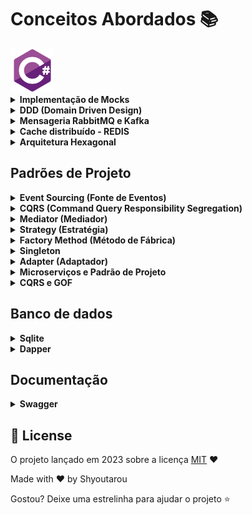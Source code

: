 # Conceitos Abordados :books:

<!--Banner session-->
<img src="./assets/csharp.svg" alt="csharp" title="C#" width="70" height="70">


<details>
    <summary><strong>Implementação de Mocks</strong></summary>
    <br />


A implementação de mocks é uma prática comum no desenvolvimento de testes unitários, onde objetos simulados são utilizados para substituir dependências reais e controlar o comportamento esperado durante os testes. Vou descrever o processo geral de implementação de mocks e em seguida fazer uma comparação entre as ferramentas NSubstitute e Mockito.

Implementação de Mocks:

Escolha uma ferramenta de mocking: Existem várias bibliotecas disponíveis para implementação de mocks em diferentes linguagens de programação, como NSubstitute, Mockito, Moq, entre outras. Você precisa escolher uma biblioteca que seja compatível com a linguagem de programação que você está utilizando.

Configure a dependência a ser substituída: Identifique a dependência que será substituída pelo mock. Isso pode ser uma classe, uma interface ou um objeto que você deseja simular durante o teste.

Crie o mock: Utilize a biblioteca de mocking para criar o mock da dependência. Isso geralmente envolve criar um objeto simulado que implementa a mesma interface ou classe da dependência real.

Defina o comportamento do mock: Configure o comportamento esperado do mock. Por exemplo, você pode definir quais métodos devem ser chamados, quais valores devem ser retornados ou quais exceções devem ser lançadas em determinadas situações.

Utilize o mock nos testes: Substitua a dependência real pelo mock nos testes. Assim, você terá controle total sobre o comportamento do objeto simulado e poderá verificar se as interações esperadas ocorreram corretamente durante o teste.

NSubstitute vs. Mockito:

Aqui estão algumas características, prós e contras das bibliotecas NSubstitute e Mockito:

NSubstitute:

Características:
- Sintaxe fluente e fácil de usar.
- Suporta substituição de interfaces e classes concretas.
- Permite configurar o comportamento dos mocks de forma simples e clara.
- Fornece recursos adicionais, como verificações de argumentos e substitutos parciais.
Prós:
- Sintaxe clara e legível, o que torna os testes mais expressivos.
- Fácil integração com a maioria das estruturas de teste.
- Suporta a criação de mocks tanto para interfaces quanto para classes concretas.
- Boa documentação e comunidade ativa.
Contras:
- Algumas funcionalidades avançadas podem não estar disponíveis.
- Pode ser necessário escrever mais código em casos complexos de configuração de mocks.

Mockito:

Características:
- Biblioteca popular para mock em Java.
- Suporta substituição de interfaces e classes concretas.
- Possui uma sintaxe clara e concisa.
Prós:
- Sintaxe simples e intuitiva.
- Amplamente adotado e com uma comunidade ativa.
- Oferece recursos avançados, como verificação de chamadas, captura de argumentos e comportamento condicional.
Contras:
- Foco principal na linguagem Java, embora haja suporte para outras linguagens por meio de portes ou bibliotecas relacionadas.
- Pode haver uma curva de aprendizado inicial para dominar todos os recursos.

Ambas as ferramentas, NSubstitute e Mockito, são amplamente utilizadas e oferecem recursos eficientes para a implementação de mocks. A escolha entre elas dependerá principalmente da linguagem de programação que você está utilizando e das preferências pessoais. É recomendado experimentar as bibliotecas e verificar qual delas melhor atende às suas necessidades em termos de facilidade de uso, funcionalidades disponíveis e integração com seu ambiente de teste.

</details>



<details>
    <summary><strong>DDD (Domain Driven Design)</strong></summary>
    <br />


Domain-Driven Design (DDD) é uma abordagem de design de software que se concentra na modelagem do domínio do problema em questão. O objetivo principal do DDD é desenvolver sistemas que reflitam de forma precisa e eficaz as regras e conceitos do negócio, tornando o código mais legível, compreensível e escalável.

No DDD, o "domínio" refere-se à área de conhecimento específica que o software está tentando resolver. Pode ser qualquer coisa, desde uma aplicação bancária até um sistema de gerenciamento de pedidos online. O DDD coloca o domínio no centro do design do software, buscando compreender profundamente os requisitos, processos e regras do domínio.

Aqui estão alguns conceitos-chave do DDD:

1.	Modelagem do domínio: No DDD, o domínio é modelado através de entidades, agregados, serviços, eventos e valores de objetos. A ideia é criar um modelo rico e expressivo que reflita as complexidades e interações do domínio. A modelagem do domínio é uma atividade colaborativa que envolve especialistas no negócio e desenvolvedores.

2.	Bounded Contexts (Contextos Delimitados): Um Bounded Context é um limite lógico em torno de um modelo de domínio específico. É uma forma de dividir um sistema em partes menores e mais gerenciáveis, cada uma com seu próprio modelo de domínio e linguagem ubíqua (linguagem compartilhada por especialistas e desenvolvedores). Essa divisão ajuda a lidar com complexidades e a garantir que o modelo de domínio seja coerente dentro de cada contexto.

3.	Ubiquitous Language (Linguagem Ubíqua): A Linguagem Ubíqua é uma linguagem compartilhada entre os especialistas do domínio e os desenvolvedores. É uma linguagem que descreve conceitos e processos do negócio de forma precisa e comum a todas as partes envolvidas. O uso dessa linguagem comum ajuda a evitar ambiguidades e facilita a comunicação efetiva entre todos os envolvidos no projeto.

4.	Aggregates (Agregados): Agregados são grupos de objetos relacionados que são tratados como uma única unidade. Eles definem limites claros para a consistência e a transação no modelo de domínio. Os agregados encapsulam regras de negócio e controlam o acesso aos objetos internos. Eles são responsáveis por garantir a integridade dos dados e manter a consistência no contexto delimitado.

O DDD oferece uma abordagem mais estruturada e orientada ao negócio para o desenvolvimento de software, permitindo que os desenvolvedores compreendam melhor o problema em questão e criem soluções


</details>



<details>
    <summary><strong>Mensageria RabbitMQ e Kafka</strong></summary>
    <br />

Uma arquitetura de mensageria envolve a troca de mensagens assíncronas entre diferentes componentes de um sistema distribuído. Esses componentes podem ser aplicativos, serviços, microsserviços ou outros elementos que precisam se comunicar de forma eficiente e confiável. Vou explicar o funcionamento geral dessa arquitetura.

1.	Produtores de mensagens: Os produtores de mensagens são os componentes responsáveis por enviar as mensagens para a plataforma de mensageria. Eles podem ser aplicativos, serviços ou sistemas que geram dados ou eventos que precisam ser transmitidos para outros componentes. Os produtores enviam as mensagens para um "broker" (intermediário), que é a peça central da arquitetura de mensageria.

2.	Broker de mensagens: O broker é o componente central responsável por receber as mensagens dos produtores e roteá-las para os destinatários apropriados. Ele atua como um intermediário entre os produtores e os consumidores, garantindo que as mensagens sejam encaminhadas corretamente. O broker armazena temporariamente as mensagens em filas ou tópicos, dependendo do modelo de mensageria utilizado.

3.	Modelo de mensageria: Existem dois modelos comuns de mensageria: o modelo de filas e o modelo de publicação/assinatura.

4.	Modelo de filas: Nesse modelo, as mensagens são enviadas para filas específicas no broker e os consumidores se conectam a essas filas para receber as mensagens. Cada mensagem é processada por apenas um consumidor. O broker garante que as mensagens sejam entregues na ordem em que foram recebidas.
5.	Modelo de publicação/assinatura: Nesse modelo, as mensagens são publicadas em tópicos e os consumidores se inscrevem nos tópicos para receber as mensagens. Dessa forma, várias instâncias de consumidores podem receber e processar as mensagens simultaneamente. O broker garante que todas as instâncias inscritas em um tópico recebam a mensagem.
6.	Consumidores de mensagens: Os consumidores são os componentes que recebem e processam as mensagens enviadas pelos produtores. Eles podem ser aplicativos, serviços ou outros sistemas que dependem das informações contidas nas mensagens para realizar algum tipo de processamento. Os consumidores se conectam ao broker e podem consumir as mensagens em tempo real ou em intervalos regulares, dependendo da necessidade do sistema.

7.	Garantia de entrega: Em muitos sistemas de mensageria, a plataforma oferece garantias de entrega das mensagens. Isso significa que o broker garante que as mensagens sejam entregues aos consumidores, mesmo em situações de falha ou interrupção temporária. Essa garantia pode ser obtida por meio de confirmações de entrega explícitas ou outros mecanismos de rastreamento.

Uma arquitetura de mensageria é escalável e flexível, permitindo que os diferentes componentes de um sistema se comuniquem de maneira assíncrona e desacoplada. Isso ajuda a garantir uma melhor escalabilidade, resiliência e tolerância a falhas no sistema como um todo. Além disso, a mensageria é útil para lidar com picos de carga, permitindo que os produtores e consumidores ajustem o ritmo de envio e processamento de mensagens conforme necessário.

As plataformas de mensageria, como RabbitMQ e Kafka, fornecem recursos adicionais, como roteamento flexível, filas de mensagens duráveis, persistência, replicação e particionamento, que tornam a arquitetura de mensageria ainda mais poderosa e adaptável a diferentes cenários de uso.


</details>


<details>
    <summary><strong>Cache distribuído - REDIS</strong></summary>
    <br />

O cache distribuído é uma técnica utilizada para melhorar o desempenho de um sistema distribuído, armazenando em memória dados frequentemente acessados, de forma a reduzir a latência e minimizar a carga em recursos como bancos de dados ou serviços externos. Um exemplo popular de cache distribuído é o Redis.

O Redis é um banco de dados em memória de código aberto que é amplamente utilizado como uma solução de cache distribuído devido à sua velocidade, capacidade de armazenamento em memória e recursos avançados. Aqui estão algumas características e benefícios do Redis como um cache distribuído:

1.	Armazenamento em memória: O Redis é conhecido por sua capacidade de armazenar dados em memória, o que permite um acesso muito rápido e eficiente aos dados em comparação com o armazenamento em disco. Isso é especialmente útil para dados que são acessados com frequência e exigem uma resposta rápida.

2.	Estruturas de dados avançadas: O Redis oferece várias estruturas de dados avançadas, como strings, hashes, listas, conjuntos e sorted sets, que podem ser usadas para armazenar e manipular dados de forma eficiente. Isso permite que o Redis seja utilizado não apenas como um cache simples de chave-valor, mas também para realizar operações mais complexas nos dados armazenados.

3.	Recursos de expiração e evicção: O Redis permite definir um tempo de expiração para os dados armazenados, após o qual eles são automaticamente removidos do cache. Além disso, o Redis também possui recursos de evicção para gerenciar o uso de memória quando o cache atinge um determinado limite. Esses recursos garantem que o cache seja eficiente em termos de uso de memória e mantenha apenas os dados mais relevantes.

4.	Escalabilidade e alta disponibilidade: O Redis pode ser configurado como um cluster distribuído para oferecer escalabilidade horizontal e alta disponibilidade. Ele permite a distribuição dos dados em vários nós, permitindo que o cache seja dimensionado para atender a um grande número de solicitações simultâneas e fornecer uma camada de tolerância a falhas.

5.	Integração com várias linguagens e frameworks: O Redis possui bibliotecas e drivers disponíveis para várias linguagens de programação, o que facilita a integração com diferentes sistemas e aplicativos. Além disso, muitos frameworks e ferramentas populares possuem suporte nativo ao Redis, tornando a utilização do cache distribuído mais fácil e conveniente.

O Redis é amplamente adotado em diferentes cenários, desde aplicações web em tempo real até sistemas de alta performance e escalabilidade. No entanto, é importante considerar que o cache distribuído com Redis pode adicionar uma camada adicional de complexidade ao sistema, e é necessário planejar adequadamente sua implementação e gerenciamento para obter os benefícios desejados.


</details>


<details>
    <summary><strong>Arquitetura Hexagonal</strong></summary>
    <br />

A Arquitetura Hexagonal, também conhecida como Arquitetura de Ports and Adapters (Portas e Adaptadores), é um padrão de arquitetura de software que busca separar o núcleo do domínio da aplicação das camadas externas, como interfaces de usuário, bancos de dados e serviços externos. Essa abordagem promove a independência e a testabilidade do núcleo da aplicação, além de facilitar a evolução e a manutenção do sistema como um todo.

A principal ideia por trás da Arquitetura Hexagonal é colocar o domínio da aplicação no centro do design e protegê-lo das complexidades e detalhes técnicos das camadas externas. Aqui estão os principais componentes e conceitos dessa arquitetura:

1.	Núcleo do Domínio: O núcleo do domínio é o cerne da aplicação, onde estão as regras de negócio e as entidades principais. Ele é independente de qualquer tecnologia específica e contém a lógica que define o comportamento da aplicação.

2.	Portas (Ports): As portas são interfaces que representam contratos entre o núcleo do domínio e as camadas externas. Elas definem os serviços ou funcionalidades que o núcleo do domínio precisa para se comunicar com o mundo externo. As portas são implementadas pelas camadas externas, como interfaces de usuário, serviços externos, adaptadores de banco de dados, etc.

3.	Adaptadores (Adapters): Os adaptadores são as implementações concretas das portas. Eles conectam o núcleo do domínio às camadas externas, permitindo que o sistema se comunique com recursos externos. Por exemplo, um adaptador pode ser responsável por implementar uma porta que realiza a persistência de dados em um banco de dados específico.

4.	Camadas Externas: As camadas externas são responsáveis por lidar com detalhes técnicos, como interfaces de usuário, persistência de dados, serviços externos, entre outros. Elas dependem do núcleo do domínio e se comunicam com ele por meio das portas.

A Arquitetura Hexagonal promove diversos benefícios, como:

- Desacoplamento: O núcleo do domínio não conhece as implementações específicas das camadas externas, o que resulta em um sistema altamente desacoplado. Isso permite que as camadas sejam substituídas ou modificadas sem afetar o núcleo do domínio.

- Testabilidade: O núcleo do domínio pode ser facilmente testado de forma isolada, pois não possui dependências diretas com as camadas externas. Isso facilita a criação de testes automatizados e aumenta a confiabilidade do sistema.

- Flexibilidade: A Arquitetura Hexagonal permite a evolução do sistema de forma mais fácil e modular. As mudanças nas camadas externas não afetam o núcleo do domínio, tornando o sistema mais flexível e adaptável a novos requisitos.

- Reutilização de Código: A separação clara entre o núcleo do domínio e as camadas externas permite reutilizar o código do domínio em diferentes contextos e interfaces, facilitando a manutenção e reduzindo a duplicação de código.

No entanto, a Arquitetura Hexagonal também pode aumentar a complexidade do sistema, especialmente em aplicações menores ou com requisitos mais simples. É importante avaliar as necessidades do projeto e o tamanho da equipe antes de adotar essa arquitetura, a fim de evitar excesso de complexidade desnecessária.


</details>

## Padrões de Projeto

<details>
    <summary><strong>Event Sourcing (Fonte de Eventos)</strong></summary>
    <br />

O Event Sourcing é um padrão que captura todos os eventos de mudança de estado em um sistema e os armazena como uma sequência de eventos. Esses eventos podem ser reproduzidos para reconstruir o estado atual do sistema a qualquer momento.

O padrão de projeto Event Sourcing (Fonte de Eventos) é uma abordagem em que o estado de um sistema é determinado por uma sequência de eventos que descrevem todas as alterações ocorridas nesse sistema ao longo do tempo. Em vez de armazenar apenas o estado atual, o Event Sourcing registra todos os eventos relevantes e os armazena em uma sequência imutável.

Aqui está um exemplo simples em C# para ilustrar como o Event Sourcing pode ser implementado:


```bash
// Definição do modelo de evento
public abstract class Event
{
    public DateTime Timestamp { get; } = DateTime.Now;
}

public class DepositoRealizadoEvent : Event
{
    public double Valor { get; }

    public DepositoRealizadoEvent(double valor)
    {
        Valor = valor;
    }
}

public class SaqueRealizadoEvent : Event
{
    public double Valor { get; }

    public SaqueRealizadoEvent(double valor)
    {
        Valor = valor;
    }
}

// Definição da classe ContaBancaria
public class ContaBancaria
{
    private readonly List<Event> eventos;
    private double saldo;

    public ContaBancaria()
    {
        eventos = new List<Event>();
        saldo = 0;
    }

    public void Deposito(double valor)
    {
        var evento = new DepositoRealizadoEvent(valor);
        eventos.Add(evento);
        saldo += valor;
    }

    public void Saque(double valor)
    {
        if (saldo >= valor)
        {
            var evento = new SaqueRealizadoEvent(valor);
            eventos.Add(evento);
            saldo -= valor;
        }
        else
        {
            throw new InvalidOperationException("Saldo insuficiente");
        }
    }

    public void ReverterUltimoEvento()
    {
        if (eventos.Count > 0)
        {
            var ultimoEvento = eventos[eventos.Count - 1];
            eventos.Remove(ultimoEvento);

            if (ultimoEvento is DepositoRealizadoEvent depositoEvent)
            {
                saldo -= depositoEvent.Valor;
            }
            else if (ultimoEvento is SaqueRealizadoEvent saqueEvent)
            {
                saldo += saqueEvent.Valor;
            }
        }
    }

    public override string ToString()
    {
        return $"Saldo: {saldo:C}";
    }
}

```

Nesta implementação, utilizamos classes para representar os eventos relevantes para a ContaBancaria, como DepositoRealizadoEvent e SaqueRealizadoEvent. Cada evento registra as informações necessárias para reconstruir o estado da conta.

A classe ContaBancaria mantém uma lista de eventos ocorridos, armazenados na ordem em que foram registrados. Os métodos Deposito e Saque adicionam os eventos correspondentes à lista e atualizam o saldo da conta. O método ReverterUltimoEvento desfaz o último evento registrado, atualizando o saldo de acordo.

Dessa forma, utilizando o padrão de Event Sourcing, é possível registrar todos os eventos ocorridos na conta bancária ao longo do tempo, permitindo a reconstrução do estado atual a partir dessa sequência de eventos.

Lembrando que essa é uma implementação simplificada do Event Sourcing, e em um cenário real seria necessário considerar aspectos como persistência dos eventos em uma fonte de armazenamento, reconstrução do estado

Conclusão: 

A implementação utilizando o padrão de Event Sourcing tornou a classe ContaBancaria mais longa e complexa em comparação com a implementação anterior. O Event Sourcing, como qualquer padrão de projeto, tem vantagens e desvantagens, e a escolha de usá-lo depende do contexto e dos requisitos do sistema.

A principal vantagem do Event Sourcing é a capacidade de reconstruir o estado atual de um objeto ou sistema a partir de uma sequência de eventos registrados. Isso permite rastrear todas as alterações ocorridas ao longo do tempo e obter uma visão histórica completa do objeto. Além disso, o Event Sourcing possibilita implementar recursos como desfazer/reverter eventos, auditoria e análise de dados históricos.

No entanto, o Event Sourcing também adiciona complexidade ao código. Ele introduz a necessidade de manter e gerenciar uma sequência de eventos, além de exigir uma lógica adicional para reconstruir o estado atual a partir desses eventos. Em alguns casos, essa complexidade pode ser desnecessária ou indesejada, especialmente quando os requisitos do sistema não exigem a capacidade de reconstrução de estados passados ou de desfazer eventos.

Portanto, é importante avaliar os requisitos do sistema, o contexto e as necessidades específicas antes de decidir se o padrão de Event Sourcing é apropriado. Em alguns casos, uma abordagem mais simples e direta, como a implementação original sem Event Sourcing, pode ser mais adequada e compreensível.

Na implementação específica do exemplo da classe ContaBancaria, o uso do padrão de Event Sourcing pode ser considerado desnecessário, pois os requisitos do sistema não parecem exigir a capacidade de reconstrução do estado passado ou de desfazer eventos. Portanto, para esse caso específico, uma abordagem mais simples e direta, como a implementação original sem o Event Sourcing, pode ser mais indicada.

No entanto, é importante lembrar que a adequação do padrão de Event Sourcing depende dos requisitos e das necessidades do sistema em questão. Em outros cenários, em que seja necessário manter um histórico completo de eventos ou permitir a reconstrução de estados anteriores, o Event Sourcing pode ser uma escolha valiosa.

Portanto, é sempre recomendado analisar cuidadosamente os requisitos do sistema, considerar as vantagens e desvantagens do padrão de Event Sourcing e avaliar se ele realmente trará benefícios significativos ao projeto em questão. A decisão final dependerá do contexto e das necessidades específicas do sistema.


</details>


<details>
    <summary><strong>CQRS (Command Query Responsibility Segregation)</strong></summary>
    <br />

O CQRS é um padrão que separa as operações de leitura (queries) das operações de gravação (commands) em um sistema. Ele divide o modelo de domínio em dois, otimizando as operações de leitura e gravação de forma independente.

O padrão de projeto CQRS (Command Query Responsibility Segregation) separa a lógica de gravação (comandos) da lógica de leitura (consultas) em um sistema. Ele reconhece que as operações de gravação e leitura têm necessidades e características diferentes, permitindo que sejam tratadas de forma independente.

Aqui está um exemplo simples em C# para demonstrar como o CQRS pode ser implementado:


```bash
// Definição dos comandos
public class DepositoCommand
{
    public int NumeroConta { get; set; }
    public double Valor { get; set; }
}

public class SaqueCommand
{
    public int NumeroConta { get; set; }
    public double Valor { get; set; }
}

// Definição dos handlers de comandos
public class ContaBancariaCommandHandler
{
    private readonly Dictionary<int, ContaBancaria> contas;

    public ContaBancariaCommandHandler()
    {
        contas = new Dictionary<int, ContaBancaria>();
    }

    public void Handle(DepositoCommand command)
    {
        if (!contas.ContainsKey(command.NumeroConta))
        {
            throw new InvalidOperationException("Conta não encontrada");
        }

        ContaBancaria conta = contas[command.NumeroConta];
        conta.Deposito(command.Valor);
    }

    public void Handle(SaqueCommand command)
    {
        if (!contas.ContainsKey(command.NumeroConta))
        {
            throw new InvalidOperationException("Conta não encontrada");
        }

        ContaBancaria conta = contas[command.NumeroConta];
        conta.Saque(command.Valor);
    }

    public void CriarConta(ContaBancaria conta)
    {
        contas[conta.Numero] = conta;
    }
}

// Definição dos queries
public class SaldoQuery
{
    public int NumeroConta { get; set; }
}

// Definição dos handlers de queries
public class ContaBancariaQueryHandler
{
    private readonly Dictionary<int, ContaBancaria> contas;

    public ContaBancariaQueryHandler()
    {
        contas = new Dictionary<int, ContaBancaria>();
    }

    public double Handle(SaldoQuery query)
    {
        if (!contas.ContainsKey(query.NumeroConta))
        {
            throw new InvalidOperationException("Conta não encontrada");
        }

        ContaBancaria conta = contas[query.NumeroConta];
        return conta.Saldo;
    }
}

// Uso do CQRS
public class Program
{
    public static void Main(string[] args)
    {
        var commandHandler = new ContaBancariaCommandHandler();
        var queryHandler = new ContaBancariaQueryHandler();

        // Criar uma nova conta
        var conta = new ContaBancaria(5447, "Milton Gonçalves");
        commandHandler.CriarConta(conta);

        // Realizar operações na conta
        commandHandler.Handle(new DepositoCommand { NumeroConta = conta.Numero, Valor = 200.0 });
        commandHandler.Handle(new SaqueCommand { NumeroConta = conta.Numero, Valor = 199.0 });

        // Obter saldo da conta
        double saldo = queryHandler.Handle(new SaldoQuery { NumeroConta = conta.Numero });

        Console.WriteLine($"Saldo da conta {conta.Numero}: {saldo:C}");
    }
}

```


Nessa implementação, utilizamos a classe ContaBancaria fornecida e renomeamos os handlers de comandos e queries para ContaBancariaCommandHandler e ContaBancariaQueryHandler, respectivamente.

As classes de comandos (DepositoCommand e SaqueCommand) representam as operações de gravação. Os handlers de comandos (ContaBancariaCommandHandler) são responsáveis por processar esses comandos e atualizar o saldo da conta correspondente.

No exemplo, primeiro criamos uma nova conta bancária com o número 5447 e o titular "Milton Gonçalves". Em seguida, utilizamos o ContaBancariaCommandHandler para realizar operações na conta, como depósitos e saques.

Para realizar uma consulta de saldo, utilizamos a classe SaldoQuery, que representa a operação de consulta. O ContaBancariaQueryHandler é responsável por processar essa consulta e retornar o saldo da conta correspondente.

Ao executar o código, as operações de depósito e saque são realizadas na conta bancária criada, e em seguida é feita uma consulta para obter o saldo atual da conta. O resultado é impresso no console.

Essa implementação utiliza o padrão CQRS para separar as operações de leitura e gravação, permitindo um melhor controle sobre cada tipo de operação e facilitando a evolução e manutenção do sistema ao longo do tempo.


Conclusão: 

Você está correto em apontar que a implementação utilizando o padrão CQRS tornou a classe ContaBancaria mais longa e complexa em comparação com a implementação original. O CQRS, como qualquer padrão de projeto, tem vantagens e desvantagens, e a escolha de usá-lo depende do contexto e dos requisitos do sistema.

A principal vantagem do padrão CQRS é a separação clara e explícita das operações de leitura e gravação. Isso permite otimizar cada tipo de operação de acordo com suas necessidades específicas. Por exemplo, a lógica de gravação pode ser otimizada para garantir a consistência e integridade dos dados, enquanto a lógica de leitura pode ser otimizada para melhorar o desempenho ao recuperar informações.

Além disso, o padrão CQRS facilita a evolução e manutenção do sistema ao longo do tempo. Como as operações de leitura e gravação são separadas, é possível modificar ou adicionar novas funcionalidades em uma área sem afetar a outra. Isso melhora a escalabilidade e a flexibilidade do sistema.

No entanto, é importante notar que a adoção do padrão CQRS não é recomendada para todos os sistemas. Em alguns casos, onde a complexidade não é alta ou os requisitos não exigem separação estrita das operações de leitura e gravação, pode ser mais adequado manter uma implementação mais simples e compreensível.

A escolha de usar ou não o padrão CQRS deve ser baseada em uma análise cuidadosa dos requisitos do sistema, complexidade do domínio e necessidades específicas. É essencial considerar se os benefícios trazidos pelo padrão CQRS superam a complexidade adicional que ele pode introduzir.

Em resumo, o padrão CQRS é útil em cenários complexos ou onde a separação de operações de leitura e gravação é crítica. Porém, em casos mais simples, pode ser preferível manter uma implementação mais simples e compreensível.



</details>


<details>
    <summary><strong>Mediator (Mediador)</strong></summary>
    <br />

O Mediator é um padrão que promove o baixo acoplamento entre componentes de um sistema. Ele define um objeto mediador que coordena as interações entre esses componentes, reduzindo a dependência direta entre eles.

O padrão de projeto Mediator é um padrão comportamental que promove a comunicação indireta entre objetos, reduzindo o acoplamento entre eles. O Mediator define um objeto mediador que coordena as interações entre outros objetos, conhecidos como colegas. Essa abordagem facilita a manutenção e extensão do sistema, uma vez que as interações ocorrem por meio de um único ponto de comunicação centralizado.

Aqui está uma implementação simplificada do padrão Mediator para a aplicação de ContaBancaria em C#:


```bash
// Definição do mediador
public interface IMediator
{
    void Enviar(string mensagem, ContaBancaria conta);
}

// Implementação do mediador
public class ContaMediator : IMediator
{
    public void Enviar(string mensagem, ContaBancaria conta)
    {
        if (mensagem == "Saldo")
        {
            double saldo = conta.ObterSaldo();
            Console.WriteLine($"Saldo da conta {conta.Numero}: {saldo:C}");
        }
        else if (mensagem == "Deposito")
        {
            conta.RealizarDeposito();
            Console.WriteLine($"Depósito realizado na conta {conta.Numero}");
        }
        else if (mensagem == "Saque")
        {
            conta.RealizarSaque();
            Console.WriteLine($"Saque realizado na conta {conta.Numero}");
        }
        else
        {
            Console.WriteLine("Mensagem inválida.");
        }
    }
}

// Definição da classe ContaBancaria
public class ContaBancaria
{
    public int Numero { get; }
    private double saldo;
    private readonly IMediator mediator;

    public ContaBancaria(int numero, IMediator mediator)
    {
        Numero = numero;
        saldo = 0;
        this.mediator = mediator;
    }

    public double ObterSaldo()
    {
        // Lógica para obter o saldo
        return saldo;
    }

    public void RealizarDeposito()
    {
        // Lógica para realizar um depósito
        saldo += 100;
    }

    public void RealizarSaque()
    {
        // Lógica para realizar um saque
        saldo -= 50;
    }

    public void EnviarMensagem(string mensagem)
    {
        mediator.Enviar(mensagem, this);
    }
}

// Uso do Mediator
public class Program
{
    public static void Main(string[] args)
    {
        var mediator = new ContaMediator();
        var conta = new ContaBancaria(5447, mediator);

        // Enviar mensagens ao mediador
        conta.EnviarMensagem("Saldo");
        conta.EnviarMensagem("Deposito");
        conta.EnviarMensagem("Saque");
        conta.EnviarMensagem("Mensagem inválida");
    }
}

```


Nessa implementação, temos a interface IMediator que define o contrato para o mediador, que é implementado pela classe ContaMediator. O mediador possui a responsabilidade de receber mensagens e coordenar as interações entre as contas bancárias.

A classe ContaBancaria possui um número de conta, um saldo e uma referência ao mediador. Ela expõe métodos para obter o saldo, realizar depósitos e saques. Ao receber uma mensagem, a conta envia essa mensagem ao mediador através do método EnviarMensagem(). O mediador é responsável por interpretar a mensagem e executar a lógica correspondente.

No exemplo, ao executar o código, criamos uma instância do mediador (ContaMediator) e uma instância da conta bancária com o número 5447. Em seguida, enviamos algumas mensagens à conta utilizando o método EnviarMensagem(), como "Saldo", "Deposito", "Saque" e uma mensagem inválida. O mediador interpreta cada mensagem e executa a lógica correspondente, como obter o saldo da conta, realizar um depósito ou um saque.

A vantagem do padrão Mediator é que ele facilita a comunicação indireta entre objetos, reduzindo o acoplamento e melhorando a manutenção e extensibilidade do sistema. O mediador atua como um ponto central de coordenação, permitindo que as interações entre objetos sejam encapsuladas e gerenciadas de forma mais organizada.

No entanto, é importante considerar o uso do padrão Mediator com cautela. Em sistemas pequenos e com poucas interações entre objetos, a introdução de um mediador pode adicionar complexidade desnecessária. Portanto, a escolha de utilizar o padrão Mediator deve ser baseada nas necessidades específicas do sistema e no grau de acoplamento entre os objetos.


Conclusão: 


O Mediator é uma excelente opção quando há a necessidade de coordenar as interações entre objetos e reduzir o acoplamento entre eles.

Ao utilizar o Mediator, você separou a lógica de comunicação e coordenação em uma classe específica, o mediador. Isso permite que as contas bancárias se comuniquem de forma indireta, enviando mensagens ao mediador, que por sua vez interpreta e executa a lógica adequada. Essa abordagem ajuda a simplificar a implementação das contas bancárias e melhora a organização e manutenibilidade do código.

O padrão Mediator é especialmente útil quando o número de interações entre objetos aumenta, ou quando é necessário adicionar novos comportamentos de forma flexível. Ele promove a coesão e o baixo acoplamento entre os objetos participantes, permitindo uma evolução mais fácil do sistema.

Lembre-se de sempre avaliar as necessidades do sistema e escolher o padrão de projeto mais adequado para cada situação. O padrão Mediator certamente pode ser uma excelente opção quando há a necessidade de coordenação e comunicação entre objetos.


### MediatR

A função AddMediatR é usada para configurar o MediatR na injeção de dependência do ASP.NET Core. O MediatR é uma biblioteca que implementa o padrão mediator (mediador), permitindo a implementação de comunicação e gerenciamento de solicitações e manipuladores em um aplicativo.

Ao chamar builder.Services.AddMediatR(Assembly.GetExecutingAssembly()), você está registrando os manipuladores de solicitação e notificação definidos no assembly atual na injeção de dependência. Isso permite que você use o MediatR para enviar solicitações e notificações em seu aplicativo.

O MediatR facilita a separação das preocupações no código, fornecendo um meio de comunicação entre diferentes partes do sistema sem criar acoplamento rígido entre elas. Com o MediatR, você pode enviar uma solicitação para um manipulador apropriado, que irá processá-la e retornar uma resposta. Você também pode enviar notificações para notificar outros componentes sobre eventos importantes que ocorrem no sistema.

A chamada Assembly.GetExecutingAssembly() retorna o assembly atual, onde o código está sendo executado. Ao passá-lo para AddMediatR, você está dizendo ao MediatR para procurar e registrar todos os manipuladores de solicitação e notificação definidos no assembly atual.

Depois de registrar o MediatR dessa forma, você pode injetar o IMediator em outras partes do seu aplicativo e usá-lo para enviar solicitações e notificações. Por exemplo:


```bash
public class MeuServico
{
    private readonly IMediator _mediator;

    public MeuServico(IMediator mediator)
    {
        _mediator = mediator;
    }

    public async Task ExecutarAlgo()
    {
        // Enviar uma solicitação e receber a resposta
        var resposta = await _mediator.Send(new MinhaSolicitacao());

        // Enviar uma notificação
        await _mediator.Publish(new MinhaNotificacao());
    }
}


```

## Links para implementar ASP.NET Core, CQRS e Mediator

- [ASP .NET Core  - Usando o padrão Mediator com MediatR (CQRS)](https://www.macoratti.net/20/07/aspc_mediatr1.htm)
- [ASP.NET Core - Usando a biblioteca MediatR (revisitado)](https://macoratti.net/21/06/aspnc_meditr1.htm)
- [.NET - Apresentando a biblioteca MediatR](https://www.youtube.com/watch?v=J-mC0i_R72M)
- [ASP.NET Core, CQRS e Mediator](https://balta.io/blog/aspnet-core-cqrs-mediator)
- [Mediator Pattern com MediatR no ASP.NET Core](https://www.treinaweb.com.br/blog/mediator-pattern-com-mediatr-no-asp-net-core)
- [MediatR Repo](https://github.com/jbogard/MediatR)
- [MediatR no .NET 6.0](https://henriquemauri.net/mediatr-no-net-6-0/)


</details>


<details>
    <summary><strong>Strategy (Estratégia)</strong></summary>
    <br />

O Strategy é um padrão que permite definir diferentes estratégias (algoritmos) encapsulados em classes separadas. Essas estratégias podem ser selecionadas e trocadas dinamicamente durante a execução do programa, sem modificar a lógica subjacente.


O padrão de projeto Strategy é um padrão comportamental que permite definir uma família de algoritmos, encapsulá-los em classes separadas e torná-los intercambiáveis. Isso permite que o algoritmo seja selecionado dinamicamente durante a execução do programa, sem que seja necessário modificar o código que o utiliza.

Aqui está uma implementação simplificada do padrão Strategy para a aplicação de ContaBancaria em C#:


```bash
// Definição da interface Strategy
public interface ICalculadoraTaxa
{
    double CalcularTaxa(double valor);
}

// Implementações concretas da interface Strategy
public class CalculadoraTaxaSimples : ICalculadoraTaxa
{
    public double CalcularTaxa(double valor)
    {
        return valor * 0.01;
    }
}

public class CalculadoraTaxaEspecial : ICalculadoraTaxa
{
    public double CalcularTaxa(double valor)
    {
        return valor * 0.005;
    }
}

// Classe ContaBancaria que utiliza o padrão Strategy
public class ContaBancaria
{
    public int Numero { get; }
    private double saldo;
    private ICalculadoraTaxa calculadoraTaxa;

    public ContaBancaria(int numero, ICalculadoraTaxa calculadoraTaxa)
    {
        Numero = numero;
        saldo = 0;
        this.calculadoraTaxa = calculadoraTaxa;
    }

    public double ObterSaldo()
    {
        return saldo;
    }

    public void Deposito(double valor)
    {
        double taxa = calculadoraTaxa.CalcularTaxa(valor);
        saldo += valor - taxa;
    }

    public void Saque(double valor)
    {
        double taxa = calculadoraTaxa.CalcularTaxa(valor);
        saldo -= valor + taxa;
    }
}

// Uso do padrão Strategy
public class Program
{
    public static void Main(string[] args)
    {
        // Criar uma conta bancária com a calculadora de taxa simples
        var conta1 = new ContaBancaria(5447, new CalculadoraTaxaSimples());
        conta1.Deposito(500);
        conta1.Saque(100);
        Console.WriteLine($"Saldo da conta {conta1.Numero}: {conta1.ObterSaldo()}");

        // Criar outra conta bancária com a calculadora de taxa especial
        var conta2 = new ContaBancaria(5139, new CalculadoraTaxaEspecial());
        conta2.Deposito(1000);
        conta2.Saque(200);
        Console.WriteLine($"Saldo da conta {conta2.Numero}: {conta2.ObterSaldo()}");
    }
}

```

No exemplo, criamos duas contas bancárias: uma usando a estratégia CalculadoraTaxaSimples e outra usando a estratégia CalculadoraTaxaEspecial. Durante as operações de depósito e saque, a estratégia correspondente é utilizada para calcular a taxa, permitindo que diferentes contas utilizem diferentes lógicas de cálculo de taxa.

Ao executar o código, realizamos operações de depósito e saque em cada uma das contas e exibimos o saldo atualizado. Cada conta utiliza a estratégia apropriada para calcular a taxa correspondente, resultando em saldos diferentes.

A vantagem do padrão Strategy é a flexibilidade que ele proporciona ao permitir que diferentes estratégias sejam utilizadas dinamicamente. Isso torna o código mais modular, de fácil manutenção e extensível, pois novas estratégias podem ser adicionadas sem a necessidade de modificar as classes que as utilizam.

No contexto da aplicação de ContaBancaria, o padrão Strategy permite que diferentes contas possam utilizar lógicas de cálculo de taxa específicas sem a necessidade de modificar a classe ContaBancaria em si. Isso proporciona um código mais limpo, coeso e de fácil manutenção.


Conclusão: 

O Strategy é de fato uma abordagem poderosa para lidar com diferentes estratégias ou algoritmos em um sistema, permitindo que sejam intercambiáveis de forma flexível.

Ao utilizar o Strategy, você conseguiu separar a lógica de cálculo de taxas em diferentes estratégias, representadas pelas classes CalculadoraTaxaSimples e CalculadoraTaxaEspecial. Isso proporciona uma maior modularidade e facilita a adição de novas estratégias no futuro sem afetar a classe ContaBancaria.

Com o Strategy, você pode facilmente criar novas implementações da interface ICalculadoraTaxa para representar diferentes lógicas de cálculo de taxas, como taxas progressivas, taxas personalizadas, etc. Isso permite que você adapte a aplicação de ContaBancaria para diferentes cenários sem alterar sua estrutura básica.

Além disso, o Strategy também ajuda a melhorar a legibilidade e a manutenibilidade do código, pois as diferentes estratégias são encapsuladas em classes separadas, tornando o código mais claro e organizado.

Portanto, ao utilizar o padrão de projeto Strategy na implementação da aplicação de ContaBancaria, você obteve benefícios como flexibilidade, modularidade e facilidade de manutenção, o que é uma ótima conquista.



</details>


<details>
    <summary><strong>Factory Method (Método de Fábrica)</strong></summary>
    <br />


O Factory Method é um padrão que fornece uma interface para criar objetos, mas permite que as subclasses decidam qual classe concreta instanciar. Ele encapsula a criação de objetos, fornecendo flexibilidade e permitindo que o código cliente trabalhe com interfaces em vez de implementações específicas.

O padrão de projeto Factory Method é um padrão de criação que fornece uma interface para criar objetos, mas permite que as subclasses decidam qual classe concreta instanciar. Ele encapsula a lógica de criação em uma classe separada, chamada de fábrica, que é responsável por criar objetos.

Aqui está uma implementação simplificada do padrão Factory Method para a aplicação de ContaBancaria em C#:


```bash
// Interface da ContaBancaria
public interface IContaBancaria
{
    int Numero { get; }
    string Titular { get; }
    double Saldo { get; }

    void Deposito(double valor);
    void Saque(double valor);
}

// Implementação concreta da ContaBancaria
public class ContaBancaria : IContaBancaria
{
    public int Numero { get; }
    public string Titular { get; }
    public double Saldo { get; private set; }

    public ContaBancaria(int numero, string titular)
    {
        Numero = numero;
        Titular = titular;
        Saldo = 0;
    }

    public void Deposito(double valor)
    {
        Saldo += valor;
    }

    public void Saque(double valor)
    {
        Saldo -= valor;
    }
}

// Interface da fábrica de ContaBancaria
public interface IContaBancariaFactory
{
    IContaBancaria CriarConta(int numero, string titular);
}

// Implementação concreta da fábrica de ContaBancaria
public class ContaBancariaFactory : IContaBancariaFactory
{
    public IContaBancaria CriarConta(int numero, string titular)
    {
        return new ContaBancaria(numero, titular);
    }
}

// Uso do Factory Method
public class Program
{
    public static void Main(string[] args)
    {
        IContaBancariaFactory contaFactory = new ContaBancariaFactory();

        // Criar uma conta bancária utilizando a fábrica
        IContaBancaria conta = contaFactory.CriarConta(5447, "Milton Gonçalves");

        // Realizar operações na conta
        conta.Deposito(500);
        conta.Saque(200);

        Console.WriteLine($"Conta {conta.Numero}, Titular: {conta.Titular}, Saldo: {conta.Saldo:C}");
    }
}

```


Nessa implementação, temos a interface IContaBancaria, que define a interface para a classe ContaBancaria. A classe ContaBancaria implementa essa interface e possui os membros necessários para representar uma conta bancária, como número, titular e saldo. As operações de depósito e saque são implementadas na classe ContaBancaria.

Em seguida, temos a interface IContaBancariaFactory, que define a interface para a fábrica de ContaBancaria. A classe ContaBancariaFactory implementa essa interface e possui um método CriarConta que retorna uma nova instância de ContaBancaria com os parâmetros fornecidos.

No exemplo, utilizamos a fábrica ContaBancariaFactory para criar uma instância de ContaBancaria com o número 5447 e o titular "Milton Gonçalves". Em seguida, realizamos operações de depósito e saque na conta e exibimos o saldo

Conclusão: 

O Factory Method é uma ótima opção quando se deseja delegar a responsabilidade de criação de objetos para uma classe específica, mantendo a flexibilidade de escolher qual classe concreta será instanciada.

Ao utilizar o Factory Method, você encapsulou a lógica de criação da ContaBancaria na classe ContaBancariaFactory, fornecendo um método CriarConta que retorna uma instância de ContaBancaria. Isso permite que você crie contas bancárias sem a necessidade de conhecer os detalhes da implementação da classe.

A vantagem do padrão Factory Method é que ele promove a flexibilidade e a extensibilidade do código. Ao utilizar uma fábrica, você pode adicionar novas classes concretas de ContaBancaria sem alterar o código cliente que utiliza a fábrica. Isso facilita a adição de novos tipos de contas bancárias no futuro, caso seja necessário.

Além disso, o Factory Method também ajuda a melhorar a legibilidade e a manutenibilidade do código, pois a criação de objetos é centralizada em uma classe específica. Isso facilita a compreensão do código e o torna mais modular.

Portanto, ao utilizar o padrão de projeto Factory Method na implementação da aplicação de ContaBancaria, você obteve benefícios como flexibilidade, extensibilidade e organização do código.

Lembre-se de que cada padrão de projeto possui suas vantagens e desvantagens, e a escolha do padrão mais adequado depende das necessidades específicas do sistema. A escolha do Factory Method foi apropriada para a aplicação de ContaBancaria no contexto em que você está trabalhando.



</details>


<details>
    <summary><strong>Singleton</strong></summary>
    <br />

O Singleton é um padrão que garante a existência de apenas uma instância de uma classe em todo o sistema. Ele fornece um ponto de acesso global para essa instância única, permitindo que outros objetos compartilhem e utilizem seus recursos.
O padrão de projeto Singleton é um padrão de criação que permite garantir que uma classe tenha apenas uma instância e fornece um ponto de acesso global para essa instância. Ele é útil quando você precisa de uma única instância de uma classe em todo o sistema.

Aqui está uma implementação simplificada do padrão Singleton para a aplicação de ContaBancaria em C#:



```bash
public class ContaBancaria
{
    public int Numero { get; }
    public string Titular { get; }
    public double Saldo { get; private set; }

    // Instância única do Singleton
    private static ContaBancaria instancia;

    // Construtor privado para evitar instanciar diretamente
    private ContaBancaria(int numero, string titular)
    {
        Numero = numero;
        Titular = titular;
        Saldo = 0;
    }

    // Método estático para obter a instância única do Singleton
    public static ContaBancaria GetInstancia(int numero, string titular)
    {
        if (instancia == null)
        {
            instancia = new ContaBancaria(numero, titular);
        }

        return instancia;
    }

    public void Deposito(double valor)
    {
        Saldo += valor;
    }

    public void Saque(double valor)
    {
        Saldo -= valor;
    }
}

// Uso do Singleton
public class Program
{
    public static void Main(string[] args)
    {
        // Obter a instância única do Singleton
        ContaBancaria conta1 = ContaBancaria.GetInstancia(5447, "Milton Gonçalves");
        ContaBancaria conta2 = ContaBancaria.GetInstancia(5447, "Milton Gonçalves");

        // Verificar se as contas são a mesma instância
        bool mesmoObjeto = conta1 == conta2;
        Console.WriteLine($"As contas são a mesma instância: {mesmoObjeto}");

        // Realizar operações nas contas
        conta1.Deposito(500);
        conta2.Saque(200);

        Console.WriteLine($"Saldo da conta: {conta1.Saldo}");
    }
}

```


Nessa implementação, a classe ContaBancaria é configurada como um Singleton. A instância única do Singleton é armazenada na variável estática instancia. O construtor é privado para evitar a criação direta de instâncias da classe. Em vez disso, a classe fornece um método estático GetInstancia que retorna a instância única do Singleton, criando-a se ainda não existir.

No exemplo, obtemos a instância única do Singleton ContaBancaria chamando o método GetInstancia duas vezes. Verificamos se as contas são a mesma instância comparando-as com o operador ==. Em seguida, realizamos operações de depósito e saque nas contas e exibimos o saldo.

A vantagem do padrão Singleton é que ele garante que apenas uma instância de uma classe exista em todo o sistema. Isso pode ser útil em situações em que é necessário controlar o acesso a recursos compartilhados, como uma conexão de banco de dados, um arquivo de log, uma pool de conexões, entre outros.

No entanto, é importante usar o Singleton com cautela, pois ele pode introduzir acoplamento forte e dificultar o teste unitário e a manutenção

Conclusão: 

A vantagem do padrão Singleton não está necessariamente na simplicidade da classe em si, mas sim em garantir que exista apenas uma única instância dessa classe em todo o sistema. Isso pode ser útil em várias situações:

Controle de recursos compartilhados: O Singleton permite que você tenha um ponto centralizado de acesso a recursos compartilhados, como conexões de banco de dados, pools de conexões, caches, objetos de configuração etc. Isso evita a duplicação desnecessária desses recursos e garante o uso eficiente e consistente em todo o sistema.

Compartilhamento de estado: O Singleton é útil quando você precisa compartilhar informações ou estado entre diferentes partes do sistema. Por exemplo, em um aplicativo de configurações globais, o Singleton pode ser usado para armazenar e compartilhar as configurações em todo o sistema.

Acesso centralizado: O Singleton fornece um ponto de acesso global para a instância única, facilitando o uso dessa instância em várias partes do sistema. Isso evita a necessidade de passar a instância como parâmetro ou criar várias instâncias em diferentes partes do código.

Flexibilidade para extensão: Ao utilizar o Singleton, você tem a flexibilidade de modificar ou estender o comportamento da classe Singleton sem afetar o código cliente. Você pode adicionar métodos ou propriedades à classe Singleton para atender a novos requisitos sem quebrar a integração com o restante do sistema.

No entanto, é importante ponderar sobre a necessidade real do Singleton em um determinado cenário. Em alguns casos, pode ser preferível manter a classe mais simples e compreensível, evitando a complexidade adicional introduzida pelo padrão Singleton. Se a necessidade de uma única instância não é um requisito crítico para o sistema, talvez seja melhor considerar outras abordagens mais simples.

A escolha de usar ou não o padrão Singleton depende do contexto e das necessidades específicas do projeto. É sempre importante avaliar os prós e contras de qualquer padrão de projeto antes de decidir aplicá-lo em um determinado cenário.



</details>


<details>
    <summary><strong>Adapter (Adaptador)</strong></summary>
    <br />

O Adapter é um padrão que permite que objetos com interfaces incompatíveis trabalhem juntos. Ele converte a interface de uma classe em outra interface esperada pelo cliente, facilitando a integração de diferentes componentes.


O padrão de projeto Adapter é um padrão estrutural que permite que objetos com interfaces incompatíveis trabalhem juntos. Ele converte a interface de uma classe em outra interface esperada pelo cliente, permitindo que classes com funcionalidades diferentes sejam utilizadas de forma transparente.

Aqui está uma implementação simplificada do padrão Adapter para a aplicação de ContaBancaria em C#:



```bash
// Interface original incompatível com o cliente
public interface IContaEspecial
{
    void DepositoEspecial(double valor);
    void SaqueEspecial(double valor);
}

// Classe concreta que implementa a interface original
public class ContaEspecial : IContaEspecial
{
    public void DepositoEspecial(double valor)
    {
        Console.WriteLine($"Realizando depósito especial de {valor}");
    }

    public void SaqueEspecial(double valor)
    {
        Console.WriteLine($"Realizando saque especial de {valor}");
    }
}

// Interface esperada pelo cliente
public interface IContaBancaria
{
    void Deposito(double valor);
    void Saque(double valor);
}

// Adapter que converte a interface original em uma nova interface compatível com o cliente
public class ContaBancariaAdapter : IContaBancaria
{
    private readonly IContaEspecial contaEspecial;

    public ContaBancariaAdapter(IContaEspecial contaEspecial)
    {
        this.contaEspecial = contaEspecial;
    }

    public void Deposito(double valor)
    {
        contaEspecial.DepositoEspecial(valor);
    }

    public void Saque(double valor)
    {
        contaEspecial.SaqueEspecial(valor);
    }
}

// Uso do Adapter
public class Program
{
    public static void Main(string[] args)
    {
        // Criação da instância original incompatível
        IContaEspecial contaEspecial = new ContaEspecial();

        // Utilização do Adapter para obter uma instância compatível com a interface IContaBancaria
        IContaBancaria contaBancaria = new ContaBancariaAdapter(contaEspecial);

        // Utilização da interface IContaBancaria para realizar operações
        contaBancaria.Deposito(100);
        contaBancaria.Saque(50);
    }
}

```

Nessa implementação, temos a interface IContaEspecial, que representa a interface original incompatível com o cliente. A classe ContaEspecial implementa essa interface com funcionalidades específicas.

Em seguida, temos a interface IContaBancaria, que representa a interface esperada pelo cliente. O Adapter é implementado pela classe ContaBancariaAdapter, que recebe uma instância da classe ContaEspecial no construtor. O Adapter converte as chamadas dos métodos Deposito e Saque da interface IContaBancaria para os métodos correspondentes da interface IContaEspecial, aproveitando a funcionalidade existente da classe ContaEspecial.

No exemplo, criamos uma instância da classe ContaEspecial e, em seguida, utilizamos o Adapter ContaBancariaAdapter para obter uma instância compatível com a interface IContaBancaria. Utilizamos a interface IContaBancaria para realizar operações de depósito e saque, que são tratadas pela classe ContaEspecial por meio do Adapter.

A vantagem do padrão Adapter é permitir que classes com interfaces incompatíveis possam ser utilizadas juntas de forma transparente. Isso proporciona flexibilidade ao sistema, pois permite que você incorpore funcionalidades existentes de classes existentes em uma nova interface sem a necessidade de alterar o código existente.

Além disso, o Adapter também facilita a reutilização de código, pois você pode adaptar várias classes incompatíveis para uma única interface, tornando-as intercambiáveis. Isso permite que você introduza novas implementações do Adapter para diferentes classes conforme necessário, sem afetar o código cliente.

No caso da aplicação de ContaBancaria, o Adapter ContaBancariaAdapter permitiu que a classe ContaEspecial, com uma interface incompatível, pudesse ser utilizada através da interface IContaBancaria. Isso significa que você pode utilizar a classe ContaEspecial em conjunto com outras classes que esperam uma instância de IContaBancaria, sem a necessidade de modificar o código existente.

Essa flexibilidade e capacidade de integração são as vantagens principais do padrão Adapter. Ele ajuda a simplificar a comunicação entre componentes de software com interfaces incompatíveis, melhorando a reutilização e a modularidade do código.


Conclusão: 

No contexto da aplicação de ContaBancaria que foi apresentada, o padrão Adapter pode não ser necessário, uma vez que não temos diferentes tipos de contas com interfaces incompatíveis que precisem ser adaptadas.

O padrão Adapter é mais útil quando você precisa integrar componentes existentes com interfaces incompatíveis ou quando deseja utilizar diferentes implementações de uma interface existente.

Na implementação inicial da aplicação de ContaBancaria, não havia a necessidade de adaptar interfaces incompatíveis, pois a classe ContaBancaria já fornece os métodos Deposito e Saque que atendem à interface esperada pelo cliente.

O padrão Adapter pode ser aplicado em situações em que você tem diferentes tipos de contas bancárias, cada uma com sua própria interface, e deseja adaptá-las para uma interface comum. Isso pode ser útil, por exemplo, quando você tem uma classe ContaCorrente e uma classe ContaPoupanca, ambas com métodos específicos, e deseja adaptá-las para uma interface IContaBancaria compartilhada.

No entanto, no caso específico da aplicação de ContaBancaria que foi apresentada, o padrão Adapter pode não ser necessário ou relevante. É importante considerar o contexto e as necessidades específicas do sistema ao decidir quais padrões de projeto utilizar.



</details>


<details>
    <summary><strong>Microserviços e Padrão de Projeto</strong></summary>
    <br />


Na arquitetura de microserviços, o padrão de projeto mais amplamente utilizado e aplicável é o CQRS (Command Query Responsibility Segregation).

O CQRS é especialmente adequado para lidar com a separação entre operações de leitura (queries) e operações de escrita (commands) em microserviços. Ele permite otimizar cada tipo de operação de acordo com suas características específicas, resultando em uma arquitetura mais escalável, performática e modular.

Ao adotar o CQRS, é possível criar serviços dedicados para as operações de leitura, com modelos de dados otimizados para consultas rápidas e leituras eficientes. Por outro lado, os serviços de escrita podem ser projetados para lidar com ações de modificação e atualização de dados, garantindo consistência e validações adequadas.

Além disso, o CQRS também promove uma separação clara de responsabilidades, permitindo que diferentes equipes trabalhem de forma independente em cada serviço, escalando e evoluindo-os conforme necessário.

O uso de CQRS em arquiteturas de microserviços está se tornando cada vez mais comum, pois oferece benefícios significativos para sistemas complexos e distribuídos. No entanto, é importante avaliar as necessidades específicas do seu projeto e considerar outros padrões de projeto, como Mediator e Event Sourcing, dependendo dos requisitos e contextos específicos.

Lembre-se de que a escolha do padrão de projeto também depende do contexto, requisitos e restrições do seu sistema. É recomendado realizar uma análise detalhada das necessidades do seu projeto antes de decidir qual padrão de projeto aplicar.necessidades específicas do sistema ao decidir quais padrões de projeto utilizar.


</details>


<details>
    <summary><strong>CQRS e GOF</strong></summary>
    <br />

Não, o padrão CQRS (Command Query Responsibility Segregation) não é um padrão clássico do livro "Design Patterns: Elements of Reusable Object-Oriented Software" (conhecido como GOF - Gang of Four). O GOF é uma referência clássica que apresenta 23 padrões de projeto, mas o CQRS foi introduzido posteriormente, em 2005, por Greg Young.

Embora o CQRS não faça parte do conjunto de padrões do GOF, ele se tornou um padrão amplamente adotado em arquiteturas de software modernas, especialmente em sistemas distribuídos e baseados em microserviços.

Os padrões do GOF focam principalmente em padrões de projeto relacionados à estruturação de classes e objetos em sistemas orientados a objetos. Já o CQRS trata da separação das operações de leitura e escrita, buscando otimizá-las de forma independente.

Embora o CQRS não seja um padrão do GOF, ele tem ganhado destaque e popularidade devido às suas vantagens em arquiteturas complexas e distribuídas, onde a escalabilidade e o desempenho são fatores importantes.

É importante lembrar que existem outros padrões além dos apresentados no livro do GOF, e o CQRS é um exemplo de um padrão que surgiu após a publicação do livro, como resultado do avanço e evolução do conhecimento em arquitetura de software.


</details>



## Banco de dados


<details>
    <summary><strong>Sqlite</strong></summary>
    <br />

SQLite é um sistema de gerenciamento de banco de dados relacional embutido, que é amplamente utilizado em aplicativos e dispositivos móveis devido à sua simplicidade, eficiência e portabilidade. Ele é uma biblioteca de software escrita em linguagem C, que fornece um mecanismo de banco de dados SQL completo, incluindo armazenamento, consulta e gerenciamento de transações, tudo em um único arquivo.

Uma das principais características do SQLite é que ele não requer um servidor separado para funcionar, pois todo o banco de dados é armazenado em um único arquivo. Isso facilita a implantação e o uso, tornando-o adequado para aplicativos de pequeno a médio porte. O SQLite também é conhecido por sua alta confiabilidade e estabilidade, sendo amplamente utilizado em dispositivos móveis, navegadores da web e outros aplicativos que exigem um banco de dados local.

Outra vantagem do SQLite é sua ampla compatibilidade. Ele suporta a maioria das instruções SQL padrão e fornece recursos como índices, visões, gatilhos e funções definidas pelo usuário. Além disso, ele tem bindings para várias linguagens de programação populares, como C/C++, Python, Java e muitas outras, o que facilita a integração em diferentes ambientes de desenvolvimento.

Embora o SQLite seja altamente eficiente e adequado para muitas aplicações, é importante ressaltar que ele não é projetado para lidar com grandes volumes de dados ou cargas de trabalho intensivas. Em cenários de alta concorrência ou requisitos de escalabilidade significativos, outros sistemas de gerenciamento de banco de dados podem ser mais adequados.

No geral, o SQLite é uma escolha popular para aplicativos que requerem um banco de dados leve, embutido e de fácil uso. Sua simplicidade, portabilidade e compatibilidade o tornam uma opção confiável para uma ampla variedade de casos de uso.

</details>


<details>
    <summary><strong>Dapper</strong></summary>
    <br />

Dapper é uma biblioteca de mapeamento objeto-relacional (ORM) para .NET que foi desenvolvida pela equipe do Stack Overflow. Ela oferece uma maneira eficiente e de alto desempenho de interagir com bancos de dados relacionais, permitindo o mapeamento entre as tabelas do banco de dados e objetos da aplicação de forma simples e direta.

A principal característica do Dapper é sua simplicidade e foco em desempenho. Ao contrário de outros ORM mais complexos, o Dapper busca fornecer uma solução leve e minimalista, com uma API simples e intuitiva. Ele permite que os desenvolvedores executem consultas SQL diretamente, evitando a necessidade de abstrações complexas e consultas geradas automaticamente.

Aqui estão alguns aspectos e recursos-chave do Dapper:

1.	Mapeamento objeto-relacional: O Dapper facilita o mapeamento entre as linhas de uma tabela do banco de dados e os objetos da aplicação. Ele permite que você escreva consultas SQL manualmente e mapeie os resultados para objetos de maneira eficiente, usando recursos como consultas parametrizadas e conversão automática de tipos.

2.	Desempenho: O Dapper é conhecido por seu desempenho excepcional. Ele foi projetado para minimizar o overhead e a complexidade normalmente associados a alguns ORMs. O Dapper é muito rápido e eficiente, sendo uma opção popular para aplicações que exigem alto desempenho em acesso a banco de dados.

3.	Consulta parametrizada: O Dapper suporta consultas parametrizadas, o que ajuda a prevenir ataques de injeção de SQL e aumenta a segurança das consultas ao banco de dados.

4.	Suporte a vários bancos de dados: O Dapper é compatível com uma variedade de bancos de dados relacionais, incluindo SQL Server, MySQL, Oracle, PostgreSQL e SQLite. Isso oferece flexibilidade para escolher o banco de dados que melhor atenda às necessidades do projeto.

5.	Integração com o ADO.NET: O Dapper é construído em cima do ADO.NET, a tecnologia de acesso a dados nativa do .NET. Isso significa que ele se integra bem com outras bibliotecas e ferramentas do ecossistema .NET, como Entity Framework e ASP.NET.

No entanto, é importante ressaltar que o Dapper é uma biblioteca de baixo nível que requer que os desenvolvedores escrevam consultas SQL manualmente. Isso pode ser uma vantagem para aqueles que desejam ter um controle granular sobre o acesso aos dados, mas também pode ser um desafio para aqueles que preferem abstrações mais automatizadas. Além disso, o Dapper não possui recursos avançados de mapeamento de relacionamentos complexos, como alguns ORMs mais robustos.

Em suma, o Dapper é uma biblioteca simples e eficiente para mapeamento objeto-relacional em aplicações .NET. Ele oferece um desempenho excepcional e é adequado para cenários em que a simplicidade e o controle direto sobre as consultas SQL são prioritários.


</details>



## Documentação

<details>
    <summary><strong>Swagger</strong></summary>
    <br />

Swagger é uma estrutura de código aberto que permite a criação, documentação e consumo de APIs de maneira fácil e padronizada. Ele fornece uma maneira de descrever a estrutura, os recursos e os endpoints de uma API usando a especificação OpenAPI (anteriormente conhecida como Swagger Specification).

A principal vantagem do Swagger é facilitar a colaboração entre desenvolvedores de backend e frontend, permitindo que eles entendam e interajam com a API de maneira eficiente. Aqui estão alguns dos recursos e benefícios do Swagger:

1.	Documentação automática: Com o Swagger, é possível gerar automaticamente uma documentação interativa para a API. Essa documentação descreve os endpoints, os parâmetros, as respostas, os esquemas de dados e outros detalhes da API. A documentação é acessível através de uma interface amigável e permite que os usuários experimentem os endpoints da API diretamente na documentação.

2.	Interface de usuário interativa (UI): O Swagger oferece uma interface de usuário interativa chamada Swagger UI. Ela permite que os desenvolvedores visualizem, testem e interajam com os endpoints da API diretamente no navegador. A interface do Swagger UI é intuitiva e fornece recursos úteis, como autenticação, geração de código e exemplos de solicitações e respostas.

3.	Validação de solicitações e respostas: O Swagger pode ser usado para validar automaticamente as solicitações feitas à API e as respostas retornadas. Com base nas definições da especificação OpenAPI, o Swagger pode verificar se os dados enviados estão de acordo com o esperado e se as respostas retornadas estão corretas.

4.	Gerenciamento de versões: O Swagger suporta o gerenciamento de versões de API, permitindo que diferentes versões sejam documentadas e mantidas separadamente. Isso é útil quando se trata de evoluir e iterar sobre uma API existente, garantindo a compatibilidade com versões anteriores e facilitando a comunicação com os consumidores da API.

5.	Ferramentas de geração de código: Com base na especificação OpenAPI, o Swagger pode gerar automaticamente código cliente em várias linguagens de programação. Isso acelera o desenvolvimento de clientes para consumir a API, fornecendo estruturas de código prontas para uso.

6.	Ecossistema e integrações: O Swagger possui um ecossistema robusto com várias ferramentas e integrações disponíveis. Por exemplo, é possível usar o Swagger em conjunto com ferramentas de teste de API, como o Postman, ou integrá-lo a pipelines de integração contínua (CI) e entrega contínua (CD) para automatizar a geração de documentação.

Em resumo, o Swagger é uma estrutura poderosa para criar e documentar APIs de maneira padronizada e colaborativa. Ele simplifica o processo de documentação, teste e consumo de APIs, promovendo a comunicação eficiente entre os desenvolvedores e facilitando a integração de sistemas. O Swagger é amplamente adotado pela comunidade de desenvolvedores e é considerado uma ferramenta essencial para o desenvolvimento de APIs modernas e bem documentadas.


</details>


	
## 📜 License

O projeto lançado em 2023 sobre a licença [MIT](./LICENSE) ❤️ 

Made with ♥ by Shyoutarou

Gostou? Deixe uma estrelinha para ajudar o projeto ⭐